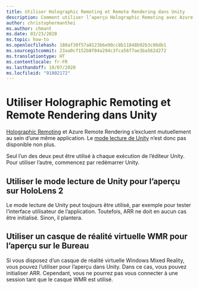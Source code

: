 ```yaml
---
title: Utiliser Holographic Remoting et Remote Rendering dans Unity
description: Comment utiliser l’aperçu Holographic Remoting avec Azure Remote Rendering
author: christophermanthei
ms.author: chmant
ms.date: 03/23/2020
ms.topic: how-to
ms.openlocfilehash: 180af30f57a8123b6e90cc8b11848b92b3c86db1
ms.sourcegitcommit: 23aa0cf152b8f04a294c3fca56f7ae3ba562d272
ms.translationtype: HT
ms.contentlocale: fr-FR
ms.lasthandoff: 10/07/2020
ms.locfileid: "91802172"
---
```

# <a name="use-holographic-remoting-and-remote-rendering-in-unity"></a>Utiliser Holographic Remoting et Remote Rendering dans Unity

[Holographic Remoting](https://docs.microsoft.com/windows/mixed-reality/holographic-remoting-player) et Azure Remote Rendering s’excluent mutuellement au sein d’une même application. Le [mode lecture de Unity](https://docs.microsoft.com/windows/mixed-reality/unity-play-mode) n’est donc pas disponible non plus.

Seul l’un des deux peut être utilisé à chaque exécution de l’éditeur Unity. Pour utiliser l’autre, commencez par redémarrer Unity.

## <a name="use-unity-play-mode-to-preview-on-hololens-2"></a>Utiliser le mode lecture de Unity pour l’aperçu sur HoloLens 2

 Le mode lecture de Unity peut toujours être utilisé, par exemple pour tester l’interface utilisateur de l’application. Toutefois, ARR ne doit en aucun cas être initialisé. Sinon, il plantera.

## <a name="use-a-wmr-vr-headset-to-preview-on-desktop"></a>Utiliser un casque de réalité virtuelle WMR pour l’aperçu sur le Bureau

Si vous disposez d’un casque de réalité virtuelle Windows Mixed Reality, vous pouvez l’utiliser pour l’aperçu dans Unity. Dans ce cas, vous pouvez initialiser ARR. Cependant, vous ne pourrez pas vous connecter à une session tant que le casque WMR est utilisé.
